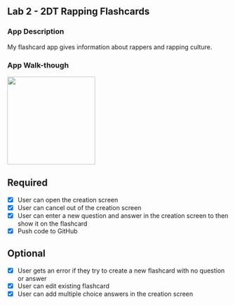 ## Lab 2 - 2DT Rapping Flashcards

### App Description
My flashcard app gives information about rappers and rapping culture.

### App Walk-though
<img src="https://i.imgur.com/M268hME.gif" width=200><br>


## Required
- [x] User can open the creation screen
- [x] User can cancel out of the creation screen
- [x] User can enter a new question and answer in the creation screen to then show it on the flashcard
- [x] Push code to GitHub
## Optional
- [x] User gets an error if they try to create a new flashcard with no question or answer
- [x] User can edit existing flashcard
- [x] User can add multiple choice answers in the creation screen
